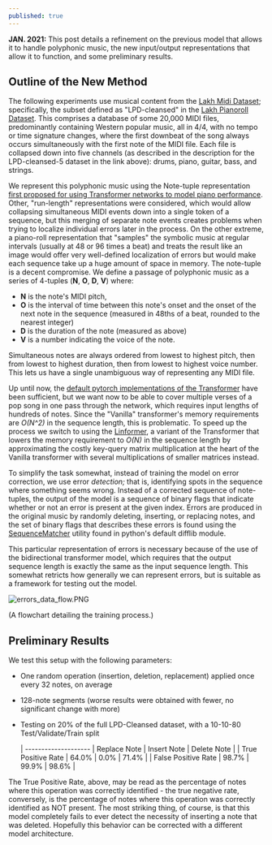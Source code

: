 ```yaml
---
published: true
---
```

**JAN. 2021:** This post details a refinement on the previous model that allows it to handle polyphonic music, the new input/output representations that allow it to function, and some preliminary results.

## Outline of the New Method

The following experiments use musical content from the [Lakh Midi Dataset](https://colinraffel.com/projects/lmd/); specifically, the subset defined as "LPD-cleansed" in the [Lakh Pianoroll Dataset](https://salu133445.github.io/lakh-pianoroll-dataset/dataset). This comprises a database of some 20,000 MIDI files, predominantly containing Western popular music, all in 4/4, with no tempo or time signature changes, where the first downbeat of the song always occurs simultaneously with the first note of the MIDI file. Each file is collapsed down into five channels (as described in the description for the LPD-cleansed-5 dataset in the link above): drums, piano, guitar, bass, and strings.

We represent this polyphonic music using the Note-tuple representation [first proposed for using Transformer networks to model piano performance](https://nips2018creativity.github.io/doc/Transformer_NADE.pdf). Other, "run-length" representations were considered, which would allow collapsing simultaneous MIDI events down into a single token of a sequence, but this merging of separate note events creates problems when trying to localize individual errors later in the process. On the other extreme, a piano-roll representation that "samples" the symbolic music at regular intervals (usually at 48 or 96 times a beat) and treats the result like an image would offer very well-defined localization of errors but would make each sequence take up a huge amount of space in memory. The note-tuple is a decent compromise. We define a passage of polyphonic music as a series of 4-tuples (**N**, **O**, **D**, **V**) where:

- **N** is the note's MIDI pitch,
- **O** is the interval of time between this note's onset and the onset of the next note in the sequence (measured in 48ths of a beat, rounded to the nearest integer)
- **D** is the duration of the note (measured as above)
- **V** is a number indicating the voice of the note.

Simultaneous notes are always ordered from lowest to highest pitch, then from lowest to highest duration, then from lowest to highest voice number. This lets us have a single unambiguous way of representing any MIDI file.

Up until now, the [default pytorch implementations of the Transformer](https://pytorch.org/docs/stable/generated/torch.nn.Transformer.html) have been sufficient, but we want now to be able to cover multiple verses of a pop song in one pass through the network, which requires input lengths of hundreds of notes. Since the "Vanilla" transformer's memory requirements are _O(N^2)_ in the sequence length, this is problematic. To speed up the process we switch to using the [Linformer](https://github.com/lucidrains/linformer), a variant of the Transformer that lowers the memory requirement to _O(N)_ in the sequence length by approximating the costly key-query matrix multiplication at the heart of the Vanilla transformer with several multiplications of smaller matrices instead.

To simplify the task somewhat, instead of training the model on error correction, we use error _detection;_ that is, identifying spots in the sequence where something seems wrong. Instead of a corrected sequence of note-tuples, the output of the model is a sequence of binary flags that indicate whether or not an error is present at the given index. Errors are produced in the original music by randomly deleting, inserting, or replacing notes, and the set of binary flags that describes these errors is found using the [SequenceMatcher](https://docs.python.org/3/library/difflib.html) utility found in python's default difflib module.

This particular representation of errors is necessary because of the use of the bidirectional transformer model, which requires that the output sequence length is exactly the same as the input sequence length. This somewhat retricts how generally we can represent errors, but is suitable as a framework for testing out the model.

![errors_data_flow.PNG](https://raw.githubusercontent.com/timothydereuse/timothydereuse.github.io/master/_posts/errors_data_flow.PNG)

(A flowchart detailing the training process.)

## Preliminary Results

We test this setup with the following parameters:

- One random operation (insertion, deletion, replacement) applied once every 32 notes, on average
- 128-note segments (worse results were obtained with fewer, no significant change with more)
- Testing on 20% of the full LPD-Cleansed dataset, with a 10-10-80 Test/Validate/Train split


    | -------------------- | Replace Note | Insert Note | Delete Note  |
    | True Positive Rate   | 64.0%        | 0.0%        | 71.4%        |
    | False Positive Rate  | 98.7%        | 99.9%       | 98.6%        |


The True Positive Rate, above, may be read as the percentage of notes where this operation was correctly identified - the true negative rate, conversely, is the percentage of notes where this operation was correctly identified as NOT present. The most striking thing, of course, is that this model completely fails to ever detect the necessity of inserting a note that was deleted. Hopefully this behavior can be corrected with a different model architecture.

